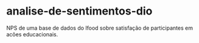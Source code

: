 # analise-de-sentimentos-dio
NPS de uma base de dados do Ifood sobre satisfação de participantes em acões educacionais.
